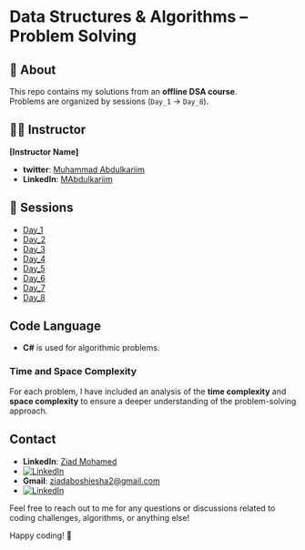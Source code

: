 # Data Structures & Algorithms – Problem Solving  

## 📌 About  
This repo contains my solutions from an **offline DSA course**.  
Problems are organized by sessions (`Day_1` → `Day_8`).  

## 👨‍🏫 Instructor  
**[Instructor Name]**  
- **twitter**: [Muhammad Abdulkariim](https://www.linkedin.com/in/makariim/)
- **LinkedIn**: [MAbdulkariim](https://x.com/MAbdulkariim?t=ycdm6AG5pCpqtOyVaGSRUg&s=09)

  
## 📂 Sessions  
- [Day_1](./Day_1)  
- [Day_2](./Day_2)  
- [Day_3](./Day_3)  
- [Day_4](./Day_4)  
- [Day_5](./Day_5)  
- [Day_6](./Day_6)  
- [Day_7](./Day_7)  
- [Day_8](./Day_8)  



  
## Code Language

- **C#** is used for algorithmic problems.

### Time and Space Complexity

For each problem, I have included an analysis of the **time complexity** and **space complexity** to ensure a deeper understanding of the problem-solving approach.


## Contact

- **LinkedIn**: [Ziad Mohamed](https://www.linkedin.com/in/ziad-mohamed-029b69281/)
- [![LinkedIn](https://img.icons8.com/color/48/000000/linkedin.png)](https://www.linkedin.com/in/ziad-mohamed-029b69281/)
- **Gmail**: ziadaboshiesha2@gmail.com
- [![LinkedIn](https://img.icons8.com/color/48/000000/gmail.png)](mailto:ziadaboshiesha2@gmail.com)



Feel free to reach out to me for any questions or discussions related to coding challenges, algorithms, or anything else!



  


Happy coding! 🚀

